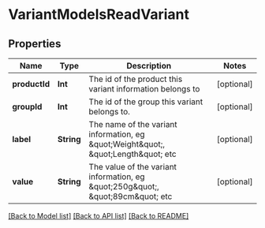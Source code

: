 # VariantModelsReadVariant

## Properties
Name | Type | Description | Notes
------------ | ------------- | ------------- | -------------
**productId** | **Int** | The id of the product this variant information belongs to | [optional] 
**groupId** | **Int** | The id of the group this variant belongs to. | [optional] 
**label** | **String** | The name of the variant information, eg \&quot;Weight\&quot;, \&quot;Length\&quot; etc | [optional] 
**value** | **String** | The value of the variant information, eg \&quot;250g\&quot;, \&quot;89cm\&quot; etc | [optional] 

[[Back to Model list]](../README.md#documentation-for-models) [[Back to API list]](../README.md#documentation-for-api-endpoints) [[Back to README]](../README.md)


